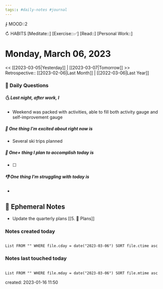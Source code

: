 ```yaml
---
tags:: #daily-notes #journal
---
```


⨑ MOOD::2

↻ HABITS
[Meditate::]
[Exercise::✅]
[Read::]
[Personal Work::]

# Monday, March 06, 2023

\<\< [[2023-03-05|Yesterday]] | [[2023-03-07|Tomorrow]] >>
Retrospective:: [[2023-02-06|Last Month]] | [[2022-03-06|Last Year]]

### 📅 Daily Questions

##### 🌜 Last night, after work, I

- Weekend was packed with activities, able to fill both activity gauge and self-improvement gauge

##### 🙌 One thing I'm excited about right now is

- Several ski trips planned

##### 🚀 One+ thing I plan to accomplish today is

- [ ]

##### 👎 One thing I'm struggling with today is

-

## 📝 Ephemeral Notes

- Update the quarterly plans [[5. 🍕 Plans]]

### Notes created today

```dataview

List FROM "" WHERE file.cday = date("2023-03-06") SORT file.ctime asc

```

### Notes last touched today

```dataview

List FROM "" WHERE file.mday = date("2023-03-06") SORT file.mtime asc

```

created: 2023-01-16 11:50
